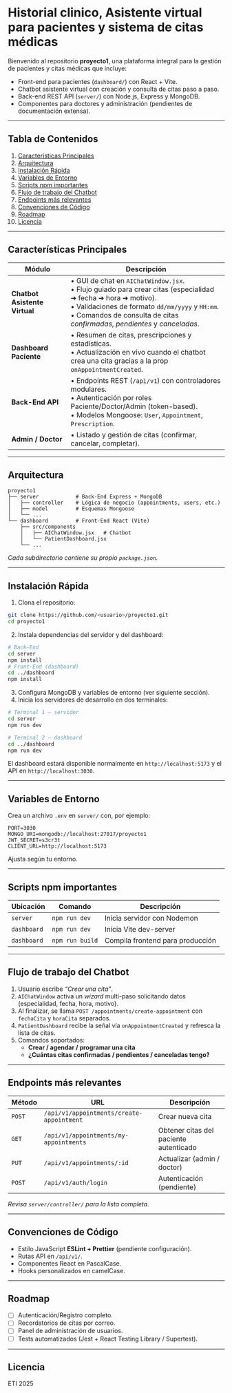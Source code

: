 # Historial clinico, Asistente virtual para pacientes y sistema de citas médicas

Bienvenido al repositorio **proyecto1**, una plataforma integral para la gestión de pacientes y citas médicas que incluye:

* Front-end para pacientes (`dashboard/`) con React + Vite.
* Chatbot asistente virtual con creación y consulta de citas paso a paso.
* Back-end REST API (`server/`) con Node.js, Express y MongoDB.
* Componentes para doctores y administración (pendientes de documentación extensa).

---

## Tabla de Contenidos
1. [Características Principales](#características-principales)
2. [Arquitectura](#arquitectura)
3. [Instalación Rápida](#instalación-rápida)
4. [Variables de Entorno](#variables-de-entorno)
5. [Scripts npm importantes](#scripts-npm-importantes)
6. [Flujo de trabajo del Chatbot](#flujo-de-trabajo-del-chatbot)
7. [Endpoints más relevantes](#endpoints-más-relevantes)
8. [Convenciones de Código](#convenciones-de-código)
9. [Roadmap](#roadmap)
10. [Licencia](#licencia)

---

## Características Principales

| Módulo | Descripción |
|--------|-------------|
| **Chatbot Asistente Virtual** | • GUI de chat en `AIChatWindow.jsx`.<br>• Flujo guiado para crear citas (especialidad ➜ fecha ➜ hora ➜ motivo).<br>• Validaciones de formato `dd/mm/yyyy` y `HH:mm`.<br>• Comandos de consulta de citas *confirmadas*, *pendientes* y *canceladas*. |
| **Dashboard Paciente** | • Resumen de citas, prescripciones y estadísticas.<br>• Actualización en vivo cuando el chatbot crea una cita gracias a la prop `onAppointmentCreated`. |
| **Back-End API** | • Endpoints REST (`/api/v1`) con controladores modulares.<br>• Autenticación por roles Paciente/Doctor/Admin (token-based).<br>• Modelos Mongoose: `User`, `Appointment`, `Prescription`. |
| **Admin / Doctor** | • Listado y gestión de citas (confirmar, cancelar, completar). |

---

## Arquitectura
```
proyecto1
├── server            # Back-End Express + MongoDB
│   ├── controller    # Lógica de negocio (appointments, users, etc.)
│   ├── model         # Esquemas Mongoose
│   └── ...
└── dashboard         # Front-End React (Vite)
    ├── src/components
    │   ├── AIChatWindow.jsx   # Chatbot
    │   └── PatientDashboard.jsx
    └── ...
```

*Cada subdirectorio contiene su propio `package.json`.*

---

## Instalación Rápida

1. Clona el repositorio:
```bash
git clone https://github.com/<usuario>/proyecto1.git
cd proyecto1
```
2. Instala dependencias del servidor y del dashboard:
```bash
# Back-End
cd server
npm install
# Front-End (dashboard)
cd ../dashboard
npm install
```
3. Configura MongoDB y variables de entorno (ver siguiente sección).
4. Inicia los servidores de desarrollo en dos terminales:
```bash
# Terminal 1 – servidor
cd server
npm run dev

# Terminal 2 – dashboard
cd ../dashboard
npm run dev
```
El dashboard estará disponible normalmente en `http://localhost:5173` y el API en `http://localhost:3030`.

---

## Variables de Entorno
Crea un archivo `.env` en `server/` con, por ejemplo:
```
PORT=3030
MONGO_URI=mongodb://localhost:27017/proyecto1
JWT_SECRET=s3cr3t
CLIENT_URL=http://localhost:5173
```
Ajusta según tu entorno.

---

## Scripts npm importantes
| Ubicación | Comando | Descripción |
|-----------|---------|-------------|
| `server` | `npm run dev` | Inicia servidor con Nodemon |
| `dashboard` | `npm run dev` | Inicia Vite dev-server |
| `dashboard` | `npm run build` | Compila frontend para producción |

---

## Flujo de trabajo del Chatbot
1. Usuario escribe *“Crear una cita”*.
2. `AIChatWindow` activa un *wizard* multi-paso solicitando datos (especialidad, fecha, hora, motivo).
3. Al finalizar, se llama `POST /appointments/create-appointment` con `fechaCita` y `horaCita` separados.
4. `PatientDashboard` recibe la señal vía `onAppointmentCreated` y refresca la lista de citas.
5. Comandos soportados:
   * **Crear / agendar / programar una cita**
   * **¿Cuántas citas confirmadas / pendientes / canceladas tengo?**

---

## Endpoints más relevantes
| Método | URL | Descripción |
|--------|-----|-------------|
| `POST` | `/api/v1/appointments/create-appointment` | Crear nueva cita |
| `GET` | `/api/v1/appointments/my-appointments` | Obtener citas del paciente autenticado |
| `PUT` | `/api/v1/appointments/:id` | Actualizar (admin / doctor) |
| `POST` | `/api/v1/auth/login` | Autenticación (pendiente) |

_Revisa `server/controller/` para la lista completa._

---

## Convenciones de Código
* Estilo JavaScript **ESLint + Prettier** (pendiente configuración).
* Rutas API en `/api/v1/`.
* Componentes React en PascalCase.
* Hooks personalizados en camelCase.

---

## Roadmap
- [ ] Autenticación/Registro completo.
- [ ] Recordatorios de citas por correo.
- [ ] Panel de administración de usuarios.
- [ ] Tests automatizados (Jest + React Testing Library / Supertest).

---

## Licencia
ETI 2025